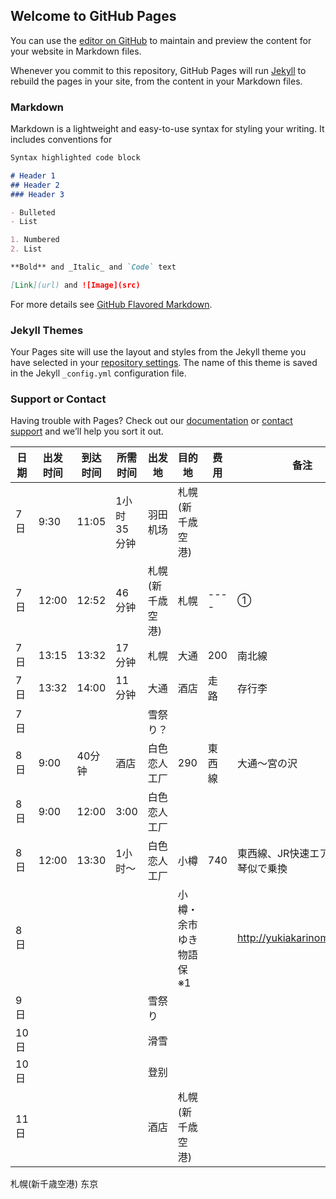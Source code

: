 ## Welcome to GitHub Pages

You can use the [editor on GitHub](https://github.com/lousia000/youone.github.com/edit/master/index.md) to maintain and preview the content for your website in Markdown files.

Whenever you commit to this repository, GitHub Pages will run [Jekyll](https://jekyllrb.com/) to rebuild the pages in your site, from the content in your Markdown files.

### Markdown

Markdown is a lightweight and easy-to-use syntax for styling your writing. It includes conventions for

```markdown
Syntax highlighted code block

# Header 1
## Header 2
### Header 3

- Bulleted
- List

1. Numbered
2. List

**Bold** and _Italic_ and `Code` text

[Link](url) and ![Image](src)
```

For more details see [GitHub Flavored Markdown](https://guides.github.com/features/mastering-markdown/).

### Jekyll Themes

Your Pages site will use the layout and styles from the Jekyll theme you have selected in your [repository settings](https://github.com/lousia000/youone.github.com/settings). The name of this theme is saved in the Jekyll `_config.yml` configuration file.

### Support or Contact

Having trouble with Pages? Check out our [documentation](https://help.github.com/categories/github-pages-basics/) or [contact support](https://github.com/contact) and we’ll help you sort it out.

|日期 | 出发时间 | 到达时间 | 所需时间 | 出发地 | 目的地 | 费用 |备注
|---- | ------- | ------- | ------- | ------ |------ | ---- | ---
|7日 | 9:30 | 11:05 | 1小时35分钟 | 羽田机场 | 札幌(新千歳空港) 
|7日 | 12:00 | 12:52 | 46分钟	 | 札幌(新千歳空港) | 札幌 | ---- | ①	
|7日	| 13:15	| 13:32	| 17分钟 | 札幌	| 大通	|  200	| 南北線 | 
|7日	| 13:32 | 14:00 | 11分钟 | 大通	| 酒店	|  走路 | 存行李
|7日	| |||				                雪祭り？							    		
|8日 | 9:00 | 40分钟	| 酒店 | 白色恋人工厂 | 290 | 東西線 | 大通～宮の沢
|8日 | 9:00 | 12:00 | 3:00 | 白色恋人工厂				
|8日 | 12:00 | 13:30 | 1小时～ | 白色恋人工厂 | 小樽 | 740 | 東西線、JR快速エアポート	琴似で乗換
|8日 | ||||			                	小樽・余市ゆき物語保※1	||			http://yukiakarinomichi.org/ 	
|9日 | |||				                    雪祭り				
|10日 | |||					                滑雪				
|10日||||				                登别				
|11日||||				 酒店|         札幌(新千歳空港)			
札幌(新千歳空港)	东京	